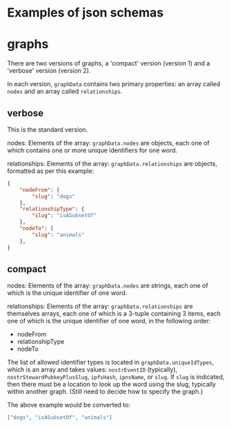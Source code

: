 Examples of json schemas
=====

# graphs

There are two versions of graphs, a 'compact' version (version 1) and a 'verbose' version (version 2).

In each version, `graphData` contains two primary properties: an array called `nodes` and an array called `relationships`.

## verbose 

This is the standard version.

nodes: Elements of the array: `graphData.nodes` are objects, each one of which contains one or more unique identifiers for one word.

relationships: Elements of the array: `graphData.relationships` are objects, formatted as per this example:

```json
{
    "nodeFrom": {
        "slug": "dogs"
    },
    "relationshipType": {
        "slug": "isASubsetOf"
    },
    "nodeTo": {
        "slug": "animals"
    },
}
```

## compact

nodes: Elements of the array: `graphData.nodes` are strings, each one of which is the unique identifier of one word. 

relationships: Elements of the array: `graphData.relationships` are themselves arrays, each one of which is a 3-tuple containing 3 items, each one of which is the unique identifier of one word, in the following order:
- nodeFrom
- relationshipType
- nodeTo

The list of allowed identifier types is located in `graphData.uniqueIdTypes`, which is an array and takes values: `nostrEventID` (typically), `nostrStewardPubkeyPlusSlug`, `ipfsHash`, `ipnsName`, or `slug`. If `slug` is indicated, then there must be a location to look up the word using the slug, typically within another graph. (Still need to decide how to specify the graph.)

The above example would be converted to:

```json
["dogs", "isASubsetOf", "animals"]
```
